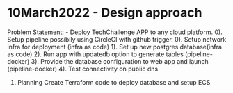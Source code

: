 10March2022 - Design approach
===========
Problem Statement: - Deploy TechChallenge APP to any cloud platform.
 0). Setup pipeline possibily using CircleCI with github trigger.
 0). Setup network infra for deployment (infra as code)
 1). Set up new postgres database(infra as code)
 2). Run app with updatedb option to generate tables (pipeline-docker)
 3). Provide the database configuration to web app and launch (pipeline-docker)
 4). Test connectivity on public dns


1) Planning Create Terraform code to deploy database and setup ECS 
